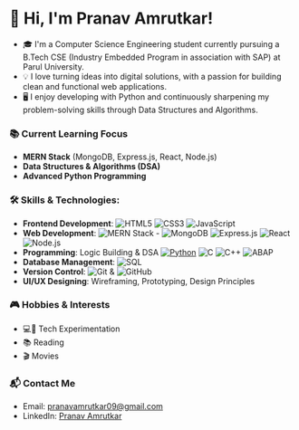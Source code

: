 # 👋 Hi, I'm **Pranav Amrutkar**!

- 🎓 I'm a Computer Science Engineering student currently pursuing a B.Tech CSE (Industry Embedded Program in association with SAP) at Parul University. 
- 💡 I love turning ideas into digital solutions, with a passion for building clean and functional web applications. 
- 🖥️ I enjoy developing with Python and continuously sharpening my problem-solving skills through Data Structures and Algorithms.

### 📚 Current Learning Focus

- **MERN Stack** (MongoDB, Express.js, React, Node.js)  
- **Data Structures & Algorithms (DSA)**  
- **Advanced Python Programming**

### 🛠️ Skills & Technologies:
- **Frontend Development**: ![HTML5](https://img.shields.io/badge/HTML5-%23E34F26.svg?style=flat&logo=html5&logoColor=white) ![CSS3](https://img.shields.io/badge/CSS3-%231572B6.svg?style=flat&logo=css3&logoColor=white) ![JavaScript](https://img.shields.io/badge/JavaScript-%23F7DF1E.svg?style=flat&logo=javascript&logoColor=black)
- **Web Development**: ![MERN Stack](https://img.shields.io/badge/MERN%20Stack-%2340B4A6.svg?style=flat&logo=react&logoColor=white) - ![MongoDB](https://img.shields.io/badge/MongoDB-%2347A248.svg?style=flat&logo=mongodb&logoColor=white) ![Express.js](https://img.shields.io/badge/Express.js-%23404d59.svg?style=flat&logo=express&logoColor=white) ![React](https://img.shields.io/badge/React-%2300D9F9.svg?style=flat&logo=react&logoColor=black) ![Node.js](https://img.shields.io/badge/Node.js-%23339933.svg?style=flat&logo=node.js&logoColor=white)
- **Programming**: Logic Building & DSA
  [![Python](https://img.shields.io/badge/Python-3776AB?style=flat&logo=python&logoColor=white)](https://www.python.org/) ![C](https://img.shields.io/badge/C-%2300599C.svg?style=flat&logo=c&logoColor=white) ![C++](https://img.shields.io/badge/C%2B%2B-%2300599C.svg?style=flat&logo=cplusplus&logoColor=white) ![ABAP](https://img.shields.io/badge/ABAP-%23000000.svg?style=flat&logo=SAP&logoColor=white)
- **Database Management**: ![SQL](https://img.shields.io/badge/SQL-%2307405E.svg?style=flat&logo=sqlite&logoColor=white)
- **Version Control**: ![Git](https://img.shields.io/badge/Git-%23F1502F.svg?style=flat&logo=git&logoColor=white) & ![GitHub](https://img.shields.io/badge/GitHub-%23121011.svg?style=flat&logo=github&logoColor=white)
- **UI/UX Designing**: Wireframing, Prototyping, Design Principles

### 🎮 Hobbies & Interests

- 💻🔧 Tech Experimentation  
- 📚 Reading  
- 🎬 Movies  

### 📬 Contact Me

- Email: [pranavamrutkar09@gmail.com](mailto:pranavamrutkar09@gmail.com)  
- LinkedIn: [Pranav Amrutkar](https://www.linkedin.com/in/pranav-amrutkar-56576b287/)  

